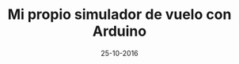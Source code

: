 ---
title: Mi propio simulador de vuelo con Arduino
speaker: Jorge Martínez
bio: Piloto y estudiante de Ingeniería Aeroespacial en la Universidad Carlos III de Madrid, cuenta con una amplia experiencia en el mundo de la aviación y la simulación aérea. Apasionado del cacharreo, a falta de poder permitirse un avión, decidió construir uno en el salón de su casa. Su idea es hacer de cualquier disciplina aeronáutica algo accesible para todos.
date: 25-10-2016
time: 13:00-14:00
link: https://twitter.com/ClubVueloUC3M
video: https://youtu.be/Zo1ndA7t1cM?list=PLsVexTwov1BrPTIA504ss6HNhr9StUSG7
description: ¿Quién dijo que construir un avión era difícil? En esta charla aprenderás las nociones básicas para fabricar tu propia cabina casera de simulación aérea. Con ejemplos sencillos pero útiles que podrás poner en práctica tu mismo, así como mejorar posteriormente. Si te gusta programar, la electrónica y volar, no puedes perdértela.
keyword: vuelo
---